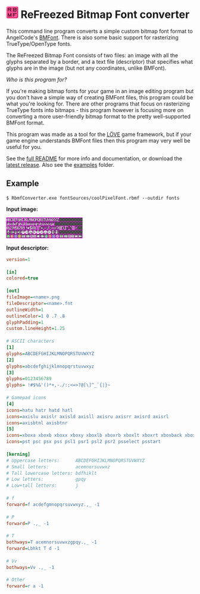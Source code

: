 # <img src="gfx/appIcon256.png" width="32" height="32"> ReFreezed Bitmap Font converter

This command line program converts a simple custom bitmap font format to AngelCode's [BMFont](http://www.angelcode.com/products/bmfont/doc/file_format.html).
There is also some basic support for rasterizing TrueType/OpenType fonts.

The ReFreezed Bitmap Font consists of two files: an image with all the glyphs
separated by a border, and a text file (descriptor) that specifies what glyphs
are in the image (but not any coordinates, unlike BMFont).

*Who is this program for?*

If you're making bitmap fonts for your game in an image editing program but
you don't have a simple way of creating BMFont files, this program could be
what you're looking for. There are other programs that focus on rasterizing
TrueType fonts into bitmaps - this program however is focusing more on
converting a more user-friendly bitmap format to the pretty well-supported
BMFont format.

This program was made as a tool for the [LÖVE](https://love2d.org/) game
framework, but if your game engine understands BMFont files then this program
may very well be useful for you.

See the [full README](https://raw.githubusercontent.com/ReFreezed/ReFreezedBitmapFontConverter/master/build/README.txt) for more info and documentation,
or download the [latest release](https://github.com/ReFreezed/ReFreezedBitmapFontConverter/releases/latest).
Also see the [examples](examples) folder.

## Example
```batch
$ RbmfConverter.exe fontSources/coolPixelFont.rbmf --outdir fonts
```

**Input image:**

![input font](misc/exampleFont.png)

**Input descriptor:**
```ini
version=1

[in]
colored=true

[out]
fileImage=<name>.png
fileDescriptor=<name>.fnt
outlineWidth=1
outlineColor=1 0 .7 .8
glyphPadding=1
custom.lineHeight=1.25

# ASCII characters
[1]
glyphs=ABCDEFGHIJKLMNOPQRSTUVWXYZ
[2]
glyphs=abcdefghijklmnopqrstuvwxyz
[3]
glyphs=0123456789
glyphs= !#$%&'()*+,-./:;<=>?@[\]^_`{|}~

# Gamepad icons
[4]
icons=hatu hatr hatd hatl
icons=axislu axislr axisld axisll axisru axisrr axisrd axisrl
icons=axisbtnl axisbtnr
[5]
icons=xboxa xboxb xboxx xboxy xboxlb xboxrb xboxlt xboxrt xboxback xboxstart
icons=pst psc psx pss psl1 psr1 psl2 psr2 psselect psstart

[kerning]
# Uppercase letters:      ABCDEFGHIJKLMNOPQRSTUVWXYZ
# Small letters:          acemnorsuvwxz
# Tall lowercase letters: bdfhiklt
# Low letters:            gpqy
# Low+tall letters:       j

# f
forward=f acdefgmnopqrsuvwxyz.,_ -1

# P
forward=P .,_ -1

# T
bothways=T acemnorsuvwxzgpqy.,_ -1
forward=Lbhkt T d -1

# Vv
bothways=Vv .,_ -1

# Other
forward=r a -1
```
